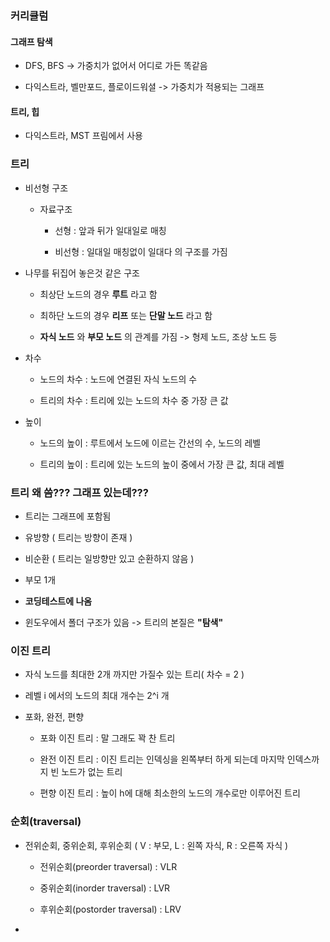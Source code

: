 ### 커리큘럼

#### 그래프 탐색

- DFS, BFS -> 가중치가 없어서 어디로 가든 똑같음

- 다익스트라, 벨만포드, 플로이드워셜 -> 가중치가 적용되는 그래프

#### 트리, 힙

- 다익스트라, MST 프림에서 사용



### 트리

- 비선형 구조
  
  - 자료구조
    
    - 선형 : 앞과 뒤가 일대일로 매칭
    
    - 비선형 : 일대일 매칭없이 일대다 의 구조를 가짐

- 나무를 뒤집어 놓은것 같은 구조
  
  - 최상단 노드의 경우 **루트** 라고 함
  
  - 최하단 노드의 경우 **리프** 또는 **단말 노드** 라고 함
  
  - **자식 노드** 와 **부모 노드** 의 관계를 가짐 -> 형제 노드, 조상 노드 등 

- 차수
  
  - 노드의 차수 : 노드에 연결된 자식 노드의 수
  
  - 트리의 차수 : 트리에 있는 노드의 차수 중 가장 큰 값

- 높이
  
  - 노드의 높이 : 루트에서 노드에 이르는 간선의 수, 노드의 레벨
  
  - 트리의 높이 : 트리에 있는 노드의 높이 중에서 가장 큰 값, 최대 레벨

### 트리 왜 씀??? 그래프 있는데???

- 트리는 그래프에 포함됨

- 유방향 ( 트리는 방향이 존재 ) 

- 비순환 ( 트리는 일방향만 있고 순환하지 않음 )

- 부모 1개 

- **코딩테스트에 나옴** 

- 윈도우에서 폴더 구조가 있음 -> 트리의 본질은 **"탐색"** 

### 

### 이진 트리

- 자식 노드를 최대한 2개 까지만 가질수 있는 트리( 차수 = 2 )

- 레벨 i 에서의 노드의 최대 개수는 2^i 개 

- 포화, 완전, 편향
  
  - 포화 이진 트리 : 말 그래도 꽉 찬 트리
  
  - 완전 이진 트리 : 이진 트리는 인덱싱을 왼쪽부터 하게 되는데 마지막 인덱스까지 빈 노드가 없는 트리
  
  - 편향 이진 트리 : 높이 h에 대해 최소한의 노드의 개수로만 이루어진 트리 



### 순회(traversal)

- 전위순회, 중위순회, 후위순회 ( V : 부모, L : 왼쪽 자식, R : 오른쪽 자식 )
  
  - 전위순회(preorder traversal) : VLR
  
  - 중위순회(inorder traversal) : LVR
  
  - 후위순회(postorder traversal) : LRV

- 
